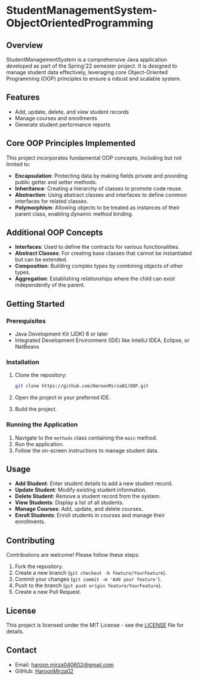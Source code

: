 # StudentManagementSystem-ObjectOrientedProgramming

## Overview

StudentManagementSystem is a comprehensive Java application developed as part of the Spring'22 semester project. It is designed to manage student data effectively, leveraging core Object-Oriented Programming (OOP) principles to ensure a robust and scalable system.

## Features

- Add, update, delete, and view student records
- Manage courses and enrollments
- Generate student performance reports

## Core OOP Principles Implemented

This project incorporates fundamental OOP concepts, including but not limited to:

- **Encapsulation**: Protecting data by making fields private and providing public getter and setter methods.
- **Inheritance**: Creating a hierarchy of classes to promote code reuse.
- **Abstraction**: Using abstract classes and interfaces to define common interfaces for related classes.
- **Polymorphism**: Allowing objects to be treated as instances of their parent class, enabling dynamic method binding.

## Additional OOP Concepts

- **Interfaces**: Used to define the contracts for various functionalities.
- **Abstract Classes**: For creating base classes that cannot be instantiated but can be extended.
- **Composition**: Building complex types by combining objects of other types.
- **Aggregation**: Establishing relationships where the child can exist independently of the parent.

## Getting Started

### Prerequisites

- Java Development Kit (JDK) 8 or later
- Integrated Development Environment (IDE) like IntelliJ IDEA, Eclipse, or NetBeans

### Installation

1. Clone the repository:

   ```sh
   git clone https://github.com/HaroonMirza02/OOP.git
   ```

2. Open the project in your preferred IDE.

3. Build the project.

### Running the Application

1. Navigate to the `methods` class containing the `main` method.
2. Run the application.
3. Follow the on-screen instructions to manage student data.

## Usage

- **Add Student**: Enter student details to add a new student record.
- **Update Student**: Modify existing student information.
- **Delete Student**: Remove a student record from the system.
- **View Students**: Display a list of all students.
- **Manage Courses**: Add, update, and delete courses.
- **Enroll Students**: Enroll students in courses and manage their enrollments.

## Contributing

Contributions are welcome! Please follow these steps:

1. Fork the repository.
2. Create a new branch (`git checkout -b feature/YourFeature`).
3. Commit your changes (`git commit -m 'Add your feature'`).
4. Push to the branch (`git push origin feature/YourFeature`).
5. Create a new Pull Request.

## License

This project is licensed under the MIT License - see the [LICENSE](LICENSE) file for details.

## Contact

- Email: haroon.mirza040602@gmail.com
- GitHub: [HaroonMirza02](https://github.com/HaroonMirza02/OOP)
